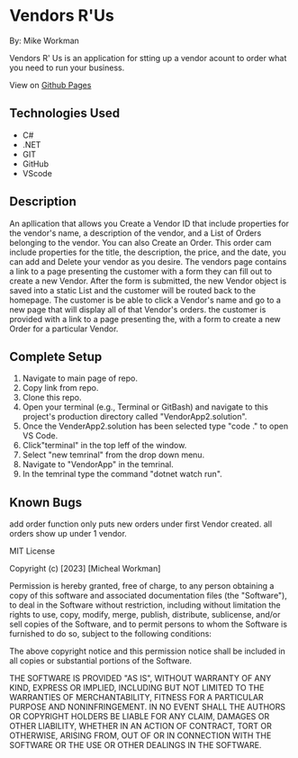 # Vendors R'Us

By: Mike Workman

Vendors R' Us is an application for stting up a vendor acount to order what you need to run your business.

View on [Github Pages](https://https://workmanmcr.github.io/VendorApp2.Solution/)

## **Technologies Used**

- C#
- .NET
- GIT
- GitHub
- VScode

## **Description**
An apllication that allows you Create a Vendor ID that include properties for the vendor's name, a description of the vendor, and a List of Orders belonging to the vendor.
You can also Create an Order. This order cam include properties for the title, the description, the price, and the date, 
you can add and Delete your vendor as you desire. 
The vendors page contains a link to a page presenting the customer with a form they can fill out to create a new Vendor. After the form is submitted, the new Vendor object is saved into a static List and the customer will be routed back to the homepage.
The customer is be able to click a Vendor's name and go to a new page that will display all of that Vendor's orders.
the customer is provided with a link to a page presenting the, with a form to create a new Order for a particular Vendor.
## **Complete Setup**
 

1. Navigate to main page of repo.
2. Copy link from repo.
3. Clone this repo.
4. Open your terminal (e.g., Terminal or GitBash) and navigate to this project's production directory called "VendorApp2.solution".
5. Once the VenderApp2.solution has been selected type "code ." to open VS Code.
6. Click"terminal" in the top leff of the window.
7. Select "new temrinal" from the drop down menu.
8. Navigate to "VendorApp" in the temrinal.
9. In the temrinal type the command "dotnet watch run".


## **Known Bugs**
add order function only puts new orders under first Vendor created.
all orders show up under 1 vendor.


MIT License

Copyright (c) [2023] [Micheal Workman]

Permission is hereby granted, free of charge, to any person obtaining a copy
of this software and associated documentation files (the "Software"), to deal
in the Software without restriction, including without limitation the rights
to use, copy, modify, merge, publish, distribute, sublicense, and/or sell
copies of the Software, and to permit persons to whom the Software is
furnished to do so, subject to the following conditions:

The above copyright notice and this permission notice shall be included in all
copies or substantial portions of the Software.

THE SOFTWARE IS PROVIDED "AS IS", WITHOUT WARRANTY OF ANY KIND, EXPRESS OR
IMPLIED, INCLUDING BUT NOT LIMITED TO THE WARRANTIES OF MERCHANTABILITY,
FITNESS FOR A PARTICULAR PURPOSE AND NONINFRINGEMENT. IN NO EVENT SHALL THE
AUTHORS OR COPYRIGHT HOLDERS BE LIABLE FOR ANY CLAIM, DAMAGES OR OTHER
LIABILITY, WHETHER IN AN ACTION OF CONTRACT, TORT OR OTHERWISE, ARISING FROM,
OUT OF OR IN CONNECTION WITH THE SOFTWARE OR THE USE OR OTHER DEALINGS IN THE
SOFTWARE.
